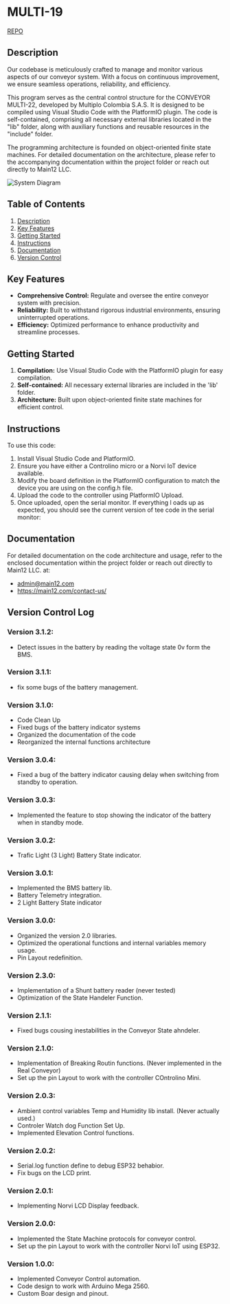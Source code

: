 # MULTI-19

[REPO](https://github.com/MAIN-12/MULTI-22)

## Description <a name="description"></a>

Our codebase is meticulously crafted to manage and monitor various aspects of our conveyor system. With a focus on continuous improvement, we ensure seamless operations, reliability, and efficiency.

This program serves as the central control structure for the CONVEYOR MULTI-22, developed by Multiplo Colombia S.A.S. It is designed to be compiled using Visual Studio Code with the PlatformIO plugin. The code is self-contained, comprising all necessary external libraries located in the "lib" folder, along with auxiliary functions and reusable resources in the "include" folder.

The programming architecture is founded on object-oriented finite state machines. For detailed documentation on the architecture, please refer to the accompanying documentation within the project folder or reach out directly to Main12 LLC.

![System Diagram](https://juancbotero.com/wp-content/uploads/2023/07/IMG_20191229_184527-1024x484.jpg)


## Table of Contents
1. [Description](#description)
2. [Key Features](#key-features)
3. [Getting Started](#getting-started)
4. [Instructions](#instructions)
5. [Documentation](#documentation)
6. [Version Control](#version-control)


## Key Features <a name="key-features"></a>
- **Comprehensive Control:** Regulate and oversee the entire conveyor system with precision.
- **Reliability:** Built to withstand rigorous industrial environments, ensuring uninterrupted operations.
- **Efficiency:** Optimized performance to enhance productivity and streamline processes.

## Getting Started <a name="getting-started"></a>
1. **Compilation:** Use Visual Studio Code with the PlatformIO plugin for easy compilation.
2. **Self-contained:** All necessary external libraries are included in the 'lib' folder.
3. **Architecture:** Built upon object-oriented finite state machines for efficient control.


## Instructions <a name="instructions"></a>
To use this code:

1. Install Visual Studio Code and PlatformIO.
2. Ensure you have either a Controlino micro or a Norvi IoT device available.
3. Modify the board definition in the PlatformIO configuration to match the device you are using on the config.h file.
4. Upload the code to the controller using PlatformIO Upload.
5. Once uploaded, open the serial monitor. If everything l  oads up as expected, you should see the current version of tee code in the serial monitor:

## Documentation <a name="documentation"></a>
For detailed documentation on the code architecture and usage, refer to the enclosed documentation within the project folder or reach out directly to Main12 LLC. at:
 - admin@main12.com 
 - https://main12.com/contact-us/

## Version Control Log <a name="version-control"></a>

### Version 3.1.2:
- Detect issues in the battery by reading the voltage state 0v form the BMS. 

### Version 3.1.1:
- fix some bugs of the battery management.

### Version 3.1.0:
- Code Clean Up
- Fixed bugs of the battery indicator systems
- Organized the documentation of the code
- Reorganized the internal functions architecture

### Version 3.0.4:
- Fixed a bug of the battery indicator causing delay when switching from standby to operation.

### Version 3.0.3:
- Implemented the feature to stop showing the indicator of the battery when in standby mode.

### Version 3.0.2:
- Trafic Light (3 Light) Battery State indicator. 

### Version 3.0.1:
- Implemented the BMS battery lib.
- Battery Telemetry integration.
- 2 Light Battery State indicator

### Version 3.0.0:
- Organized the version 2.0 libraries.
- Optimized the operational functions and internal variables memory usage.
- Pin Layout redefinition.

### Version 2.3.0:
- Implementation of a Shunt battery reader (never tested)
- Optimization of the State Handeler Function.

### Version 2.1.1:
- Fixed bugs cousing inestabilities in the Conveyor State ahndeler. 

### Version 2.1.0:
- Implementation of Breaking Routin functions. (Never implemented in the Real Conveyor)
- Set up the pin Layout to work with the controller COntrolino Mini.

### Version 2.0.3:
- Ambient control variables Temp and Humidity lib install. (Never actually used.)
- Controler Watch dog Function Set Up.
- Implemented Elevation Control functions.

### Version 2.0.2:
- Serial.log function define to debug ESP32 behabior.
- Fix bugs on the LCD print. 

### Version 2.0.1:
- Implementing Norvi LCD Display feedback. 

### Version 2.0.0:
- Implemented the State Machine protocols for conveyor control.
- Set up the pin Layout to work with the controller Norvi IoT using ESP32. 

### Version 1.0.0:
- Implemented Conveyor Control automation.
- Code design to work with Arduino Mega 2560.
- Custom Boar design and pinout. 